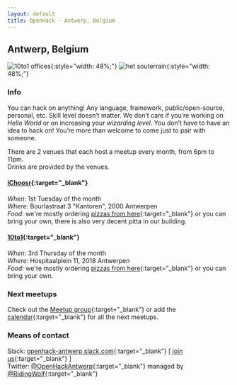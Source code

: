 ```yaml
---
layout: default
title: OpenHack - Antwerp, Belgium
---
```


## Antwerp, Belgium

![10to1 offices](/berchem/10to1-offices.jpg){:style="width: 48%;"} 
![het souterrain](/berchem/het-sousterrain.jpg){:style="width: 48%;"}

### Info

You can hack on anything! Any language, framework, public/open-source, personal, etc.
Skill level doesn’t matter. We don’t care if you’re working on _Hello World_ or on increasing your _wizarding level_.
You don’t have to have an idea to hack on! You’re more than welcome to come just to pair with someone.


There are 2 venues that each host a meetup every month, from 6pm to 11pm.  
Drinks are provided by the venues.

#### [iChoosr](http://www.ichoosr.be){:target="_blank"}  
   _When_: 1st Tuesday of the month   
   _Where_: Bourlastraat 3 "Kantoren", 2000 Antwerpen   
   _Food_: we're mostly ordering [pizzas from here](http://www.lalanterna.be/){:target="_blank"} or you can bring your own, there is also very decent pitta in our building. 

#### [10to1](http://10to1.be){:target="_blank"}
   _When_: 3rd Thursday of the month   
   _Where_: Hospitaalplein 11, 2018 Antwerpen   
   _Food_: we're mostly ordering [pizzas from here](http://www.just-eat.be/restaurants-pizza-apetito-antwerpen/menu){:target="_blank"} or you can bring your own.

### Next meetups

Check out the [Meetup group](http://www.meetup.com/OpenHack-Antwerpen/){:target="_blank"} 
or add the [calendar](https://www.google.com/calendar/embed?src=74bgcbj8qtbqkcdj8iggp5grdc%40group.calendar.google.com&ctz=Europe/Brussels){:target="_blank"} for all the next meetups.

### Means of contact

Slack: [openhack-antwerp.slack.com](https://openhack-antwerp.slack.com/){:target="_blank"} [ [join us](https://openhack-antwerp-slack-inviter.herokuapp.com/){:target="_blank"} ]  
Twitter: [@OpenHackAntwerp](https://twitter.com/openhackantwerp){:target="_blank"} managed by [@RidingWolf](https://twitter.com/ridingwolf){:target="_blank"} 